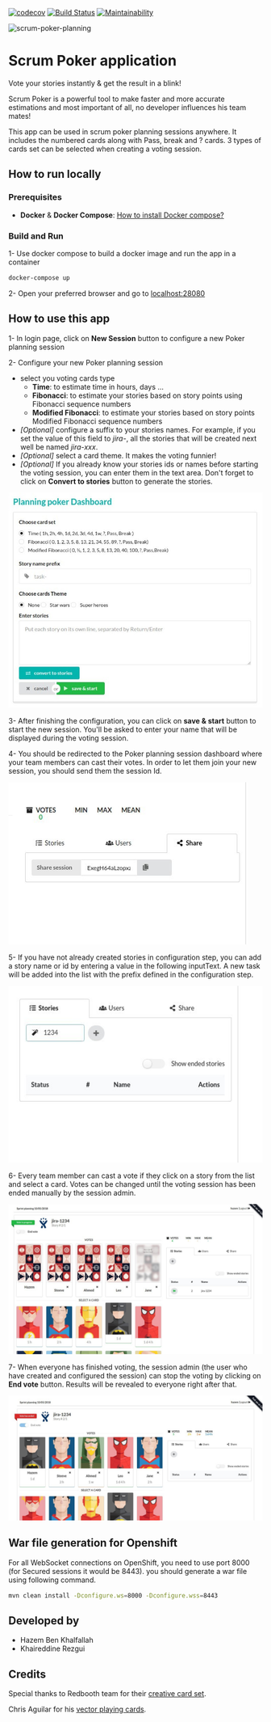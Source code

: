 [![codecov](https://codecov.io/gh/Hazem-Ben-Khalfallah/scrum-poker-planning/branch/master/graph/badge.svg)](https://codecov.io/gh/Hazem-Ben-Khalfallah/scrum-poker-planning) 
[![Build Status](https://travis-ci.org/Hazem-Ben-Khalfallah/scrum-poker-planning.svg?branch=master)](https://travis-ci.org/Hazem-Ben-Khalfallah/scrum-poker-planning)
[![Maintainability](https://api.codeclimate.com/v1/badges/d48d7dd87ff36de3b049/maintainability)](https://codeclimate.com/github/Hazem-Ben-Khalfallah/scrum-poker-planning/maintainability)

![scrum-poker-planning](https://socialify.git.ci/Hazem-Ben-Khalfallah/scrum-poker-planning/image?description=1&descriptionEditable=A%20team%20friendly%20and%20realtime%20Scrum%20poker%20planning%20web%20app.&font=Raleway&forks=1&language=1&owner=1&pattern=Circuit%20Board&pulls=1&stargazers=1&theme=Dark)

# Scrum Poker application
Vote your stories instantly & get the result in a blink!

Scrum Poker is a powerful tool to make faster and more accurate estimations and most important of all, no developer influences his team mates!

This app can be used in scrum poker planning sessions anywhere. It includes the numbered cards along with Pass, break and ? cards. 3 types of cards set can be selected when creating a voting session.

## How to run locally
### Prerequisites 
- **Docker** & **Docker Compose**: [How to install Docker compose?](https://docs.docker.com/compose/install/)

### Build and Run 
1- Use docker compose to build a docker image and run the app in a container
```bash
docker-compose up
```

2- Open your preferred browser and go to [localhost:28080](localhost:28080) 

## How to use this app
1- In login page, click on **New Session** button to configure a new Poker planning session

2- Configure your new Poker planning session
* select you voting cards type
    * **Time**: to estimate time in hours, days ...
    * **Fibonacci**: to estimate your stories based on story points using Fibonacci sequence numbers
    * **Modified Fibonacci**: to estimate your stories based on story points Modified Fibonacci sequence numbers
* *[Optional]* configure a suffix to your stories names. For example, if you set the value of this field to *jira-*, all the stories that will be created next well be named *jira-xxx*.
* *[Optional]* select a card theme. It makes the voting funnier!
* *[Optional]* If you already know your stories ids or names before starting the voting session, you can enter them in the text area.
Don't forget to click on **Convert to stories** button to generate the stories.

![Configuration dashboard](./snapshots/planning-poker-configuration.jpg)

3- After finishing the configuration, you can click on **save & start** button to start the new session. You'll be asked to enter your name that will be displayed during the voting session.

4- You should be redirected to the Poker planning session dashboard where your team members can cast their votes. 
In order to let them join your new session, you should send them the session Id.

![Share the current session id](./snapshots/share.jpg)

5- If you have not already created stories in configuration step, you can add a story name or id by entering a value in the following inputText. 
A new task will be added into the list with the prefix defined in the configuration step. 

![Share the current session id](./snapshots/add-story.jpg)

6- Every team member can cast a vote if they click on a story from the list and select a card. Votes can be changed until the voting session has been ended manually by the session admin.

![Voting on a Story](./snapshots/vote-in-progress.jpg)

7- When everyone has finished voting, the session admin (the user who have created and configured the session) can stop the voting by clicking on **End vote** button. 
Results will be revealed to everyone right after that.

![Display results](./snapshots/vote-results.jpg)

## War file generation for Openshift
For all WebSocket connections on OpenShift, you need to use port 8000 (for Secured sessions it would be 8443).
you should generate a war file using following command.
```bash
mvn clean install -Dconfigure.ws=8000 -Dconfigure.wss=8443
```

## Developed by
- Hazem Ben Khalfallah
- Khaireddine Rezgui

## Credits
Special thanks to Redbooth team for their [creative card set](https://github.com/redbooth/Scrum-poker-cards).

Chris Aguilar for his [vector playing cards](https://sourceforge.net/projects/vector-cards/).
